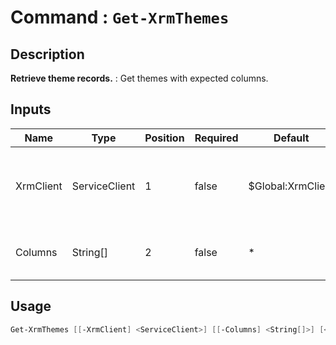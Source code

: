 # Command : `Get-XrmThemes` 

## Description

**Retrieve theme records.** : Get themes with expected columns.

## Inputs

Name|Type|Position|Required|Default|Description
----|----|--------|--------|-------|-----------
XrmClient|ServiceClient|1|false|$Global:XrmClient|Xrm connector initialized to target instance. Use latest one by default. (CrmServiceClient)
Columns|String[]|2|false|*|Specify expected columns to retrieve. (Default : All columns)


## Usage

```Powershell 
Get-XrmThemes [[-XrmClient] <ServiceClient>] [[-Columns] <String[]>] [<CommonParameters>]
``` 


